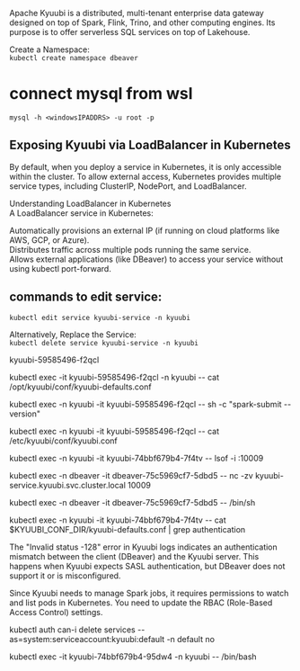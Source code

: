 Apache Kyuubi is a distributed, multi-tenant enterprise data gateway designed on top of Spark, Flink, Trino, and other computing engines. Its purpose is to offer serverless SQL services on top of Lakehouse.  

Create a Namespace:  
```kubectl create namespace dbeaver```   

# connect mysql from wsl  
```
mysql -h <windowsIPADDRS> -u root -p
```

## Exposing Kyuubi via LoadBalancer in Kubernetes  
By default, when you deploy a service in Kubernetes, it is only accessible within the cluster. To allow external access, Kubernetes   provides multiple service types, including ClusterIP, NodePort, and LoadBalancer.  

Understanding LoadBalancer in Kubernetes  
A LoadBalancer service in Kubernetes:  

Automatically provisions an external IP (if running on cloud platforms like AWS, GCP, or Azure).  
Distributes traffic across multiple pods running the same service.   
Allows external applications (like DBeaver) to access your service without using kubectl port-forward.  

## commands to edit service:  
```kubectl edit service kyuubi-service -n kyuubi```

Alternatively, Replace the Service:  
```kubectl delete service kyuubi-service -n kyuubi```

kyuubi-59585496-f2qcl

kubectl exec -it kyuubi-59585496-f2qcl -n kyuubi -- cat /opt/kyuubi/conf/kyuubi-defaults.conf


kubectl exec -n kyuubi -it kyuubi-59585496-f2qcl -- sh -c "spark-submit --version"

kubectl exec -n kyuubi -it kyuubi-59585496-f2qcl -- cat /etc/kyuubi/conf/kyuubi.conf

kubectl exec -n kyuubi -it  kyuubi-74bbf679b4-7f4tv -- lsof -i :10009

kubectl exec -n dbeaver -it dbeaver-75c5969cf7-5dbd5 -- nc -zv kyuubi-service.kyuubi.svc.cluster.local 10009

kubectl exec -n dbeaver -it dbeaver-75c5969cf7-5dbd5 -- /bin/sh

kubectl exec -n kyuubi -it kyuubi-74bbf679b4-7f4tv -- cat $KYUUBI_CONF_DIR/kyuubi-defaults.conf | grep authentication

The "Invalid status -128" error in Kyuubi logs indicates an authentication mismatch between the client (DBeaver) and the Kyuubi server. This happens when Kyuubi expects SASL authentication, but DBeaver does not support it or is misconfigured.

Since Kyuubi needs to manage Spark jobs, it requires permissions to watch and list pods in Kubernetes. You need to update the RBAC   (Role-Based Access Control) settings.


 kubectl auth can-i delete services --as=system:serviceaccount:kyuubi:default -n default
no

kubectl exec -it kyuubi-74bbf679b4-95dw4 -n kyuubi -- /bin/bash














